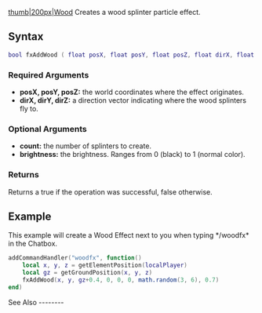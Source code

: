 [thumb|200px|Wood](/Image:Fxwood.png.md "wikilink") Creates a wood splinter particle effect.

Syntax
------

``` lua
bool fxAddWood ( float posX, float posY, float posZ, float dirX, float dirY, float dirZ, [int count=1, float brightness=1.0] )
```

### Required Arguments

-   **posX, posY, posZ:** the world coordinates where the effect originates.
-   **dirX, dirY, dirZ:** a direction vector indicating where the wood splinters fly to.

### Optional Arguments

-   **count:** the number of splinters to create.
-   **brightness:** the brightness. Ranges from 0 (black) to 1 (normal color).

### Returns

Returns a true if the operation was successful, false otherwise.

Example
-------

<section name="Client" class="client" show="true">
This example will create a Wood Effect next to you when typing */woodfx* in the Chatbox.

``` lua
addCommandHandler("woodfx", function()
    local x, y, z = getElementPosition(localPlayer)
    local gz = getGroundPosition(x, y, z)
    fxAddWood(x, y, gz+0.4, 0, 0, 0, math.random(3, 6), 0.7)
end)
```

</section>
See Also
--------
